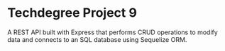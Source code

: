 # Techdegree Project 9
A REST API built with Express that performs CRUD operations to modify data and connects to an SQL database using Sequelize ORM.
